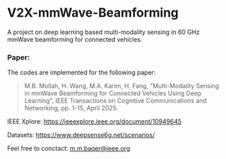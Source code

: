 # V2X-mmWave-Beamforming
A project on deep learning based multi-modality sensing in 60 GHz mmWave beamforming for connected vehicles.

### Paper:
The codes are implemented for the following paper: <br>

>  M.B. Mollah, H. Wang, M.A. Karim, H. Fang, "Multi-Modality Sensing in mmWave Beamforming for Connected Vehicles Using Deep Learning", IEEE Transactions on Cognitive Communications and Networking, pp. 1-15, April 2025.

IEEE Xplore: https://ieeexplore.ieee.org/document/10949645

Datasets: https://www.deepsense6g.net/scenarios/ <br>

Feel free to conctact: m.m.baqer@ieee.org
